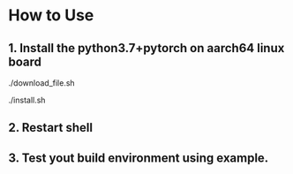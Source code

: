 # How to Use

## 1. Install the python3.7+pytorch on aarch64 linux board

./download_file.sh

./install.sh

## 2. Restart shell


## 3. Test yout build environment using example.


